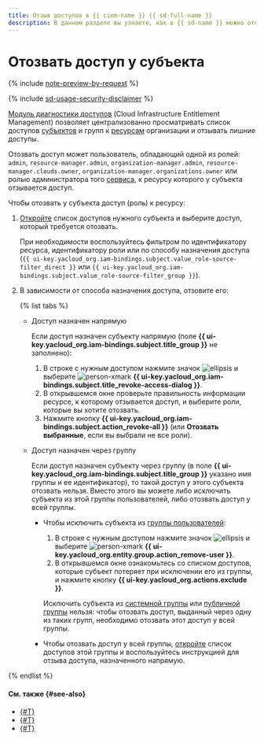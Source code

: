 ```yaml
---
title: Отзыв доступов в {{ ciem-name }} {{ sd-full-name }}
description: В данном разделе вы узнаете, как в {{ sd-name }} можно отозвать у аккаунта или группы права доступа к ресурсам организации.
---
```


# Отозвать доступ у субъекта

{% include [note-preview-by-request](../../../_includes/note-preview-by-request.md) %}

{% include [sd-usage-security-disclaimer](../../../_includes/security-deck/sd-usage-security-disclaimer.md) %}

[Модуль диагностики доступов](../../concepts/ciem.md) (Cloud Infrastructure Entitlement Management) позволяет централизованно просматривать список доступов [субъектов](../../../iam/concepts/access-control/index.md#subject) и групп к [ресурсам](../../../iam/concepts/access-control/resources-with-access-control.md) организации и отзывать лишние доступы.

Отозвать доступ может пользователь, обладающий одной из ролей: `admin`, `resource-manager.admin`, `organization-manager.admin`, `resource-manager.clouds.owner`, `organization-manager.organizations.owner` или ролью администратора того [сервиса](../../../overview/concepts/services.md), к ресурсу которого у субъекта отзывается доступ.

Чтобы отозвать у субъекта доступ (роль) к ресурсу:

1. [Откройте](./view-permissions.md) список доступов нужного субъекта и выберите доступ, который требуется отозвать.

    При необходимости воспользуйтесь фильтром по идентификатору ресурса, идентификатору роли или по способу назначения доступа (`{{ ui-key.yacloud_org.iam-bindings.subject.value_role-source-filter_direct }}` или `{{ ui-key.yacloud_org.iam-bindings.subject.value_role-source-filter_group }}`).

1. В зависимости от способа назначения доступа, отзовите его:

    {% list tabs %}

    - Доступ назначен напрямую

      Если доступ назначен субъекту напрямую (поле **{{ ui-key.yacloud_org.iam-bindings.subject.title_group }}** не заполнено):

      1. В строке с нужным доступом нажмите значок ![ellipsis](../../../_assets/console-icons/ellipsis.svg) и выберите ![person-xmark](../../../_assets/console-icons/person-xmark.svg) **{{ ui-key.yacloud_org.iam-bindings.subject.title_revoke-access-dialog }}**.
      1. В открывшемся окне проверьте правильность информации ресурсе, к которому отзывается доступ, и выберите роли, которые вы хотите отозвать.
      1. Нажмите кнопку **{{ ui-key.yacloud_org.iam-bindings.subject.action_revoke-all }}** (или **Отозвать выбранные**, если вы выбрали не все роли).

    - Доступ назначен через группу

      Если доступ назначен субъекту через группу (в поле **{{ ui-key.yacloud_org.iam-bindings.subject.title_group }}** указано имя группы и ее идентификатор), то такой доступ у этого субъекта отозвать нельзя. Вместо этого вы можете либо исключить субъекта из этой группы пользователей, либо отозвать доступ у всей группы.

      * Чтобы исключить субъекта из [группы пользователей](../../../organization/concepts/groups.md):

          1. В строке с нужным доступом нажмите значок ![ellipsis](../../../_assets/console-icons/ellipsis.svg) и выберите ![person-xmark](../../../_assets/console-icons/person-xmark.svg) **{{ ui-key.yacloud_org.entity.group.action_remove-user }}**.
          1. В открывшемся окне ознакомьтесь со списком доступов, которые субъект потеряет при исключении его из группы, и нажмите кнопку **{{ ui-key.yacloud_org.actions.exclude }}**.

          Исключить субъекта из [системной группы](../../../iam/concepts/access-control/system-group.md) или [публичной группы](../../../iam/concepts/access-control/public-group.md) нельзя: чтобы отозвать доступ, выданный через одну из таких групп, необходимо отозвать этот доступ у всей группы.

      * Чтобы отозвать доступ у всей группы, [откройте](./view-permissions.md) список доступов этой группы и воспользуйтесь инструкцией для отзыва доступа, назначенного напрямую.

{% endlist %}

#### См. также {#see-also}

* [{#T}](./view-permissions.md)
* [{#T}](../../concepts/ciem.md)
* [{#T}](../../security/index.md)